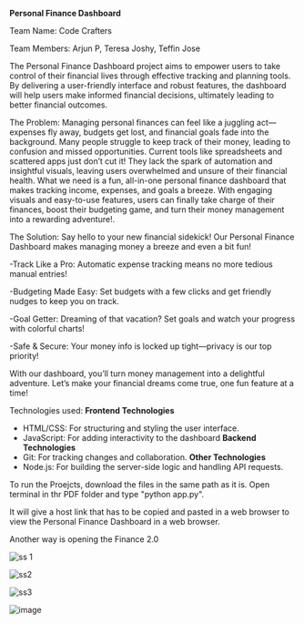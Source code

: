 __Personal Finance Dashboard__
              
Team Name: Code Crafters

Team Members: Arjun P, Teresa Joshy, Teffin Jose

The Personal Finance Dashboard project aims to empower users to take control of their financial lives through effective tracking and planning tools. By delivering a user-friendly interface and robust features, the dashboard will help users make informed financial decisions, ultimately leading to better financial outcomes.

The Problem: Managing personal finances can feel like a juggling act—expenses fly away, budgets get lost, and financial goals fade into the background. Many people struggle to keep track of their money, leading to confusion and missed opportunities.
Current tools like spreadsheets and scattered apps just don’t cut it! They lack the spark of automation and insightful visuals, leaving users overwhelmed and unsure of their financial health.
What we need is a fun, all-in-one personal finance dashboard that makes tracking income, expenses, and goals a breeze. With engaging visuals and easy-to-use features, users can finally take charge of their finances, boost their budgeting game, and turn their money management into a rewarding adventure!.

The Solution: Say hello to your new financial sidekick! Our Personal Finance Dashboard makes managing money a breeze and even a bit fun!

-Track Like a Pro: Automatic expense tracking means no more tedious manual entries!

-Budgeting Made Easy: Set budgets with a few clicks and get friendly nudges to keep you on track.

-Goal Getter: Dreaming of that vacation? Set goals and watch your progress with colorful charts!

-Safe & Secure: Your money info is locked up tight—privacy is our top priority!

With our dashboard, you’ll turn money management into a delightful adventure. Let’s make your financial dreams come true, one fun feature at a time!

Technologies used: **Frontend Technologies**
- HTML/CSS: For structuring and styling the user interface.
- JavaScript: For adding interactivity to the dashboard
**Backend Technologies**
- Git: For tracking changes and collaboration.
**Other Technologies**
- Node.js: For building the server-side logic and handling API requests.

To run the Proejcts, download the files in the same path as it is. Open terminal in thr PDF folder and type "python app.py".

It will give a host link that has to be copied and pasted in a web browser to view the Personal Finance Dashboard in a web browser.

Another way is opening the Finance 2.0


![ss 1](https://github.com/user-attachments/assets/e2252473-df69-4b90-b3f3-5b361c93647a)

![ss2](https://github.com/user-attachments/assets/d35b473a-f51a-4a27-a1e2-9389ceb22de7)

![ss3](https://github.com/user-attachments/assets/4de3a247-a850-42fe-b963-e8c75404c581)

![image](https://github.com/user-attachments/assets/8f01aaac-b83f-49be-b131-9d8d114a8518)
